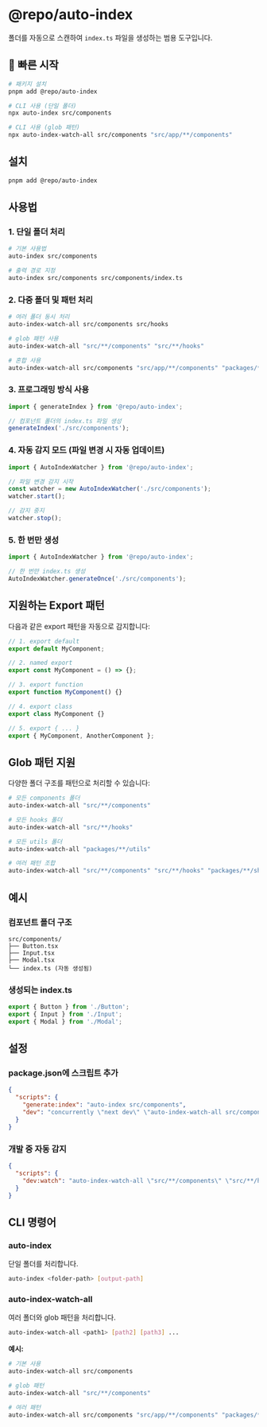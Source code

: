 # @repo/auto-index

폴더를 자동으로 스캔하여 `index.ts` 파일을 생성하는 범용 도구입니다.

## 🚀 빠른 시작

```bash
# 패키지 설치
pnpm add @repo/auto-index

# CLI 사용 (단일 폴더)
npx auto-index src/components

# CLI 사용 (glob 패턴)
npx auto-index-watch-all src/components "src/app/**/components"
```

## 설치

```bash
pnpm add @repo/auto-index
```

## 사용법

### 1. 단일 폴더 처리

```bash
# 기본 사용법
auto-index src/components

# 출력 경로 지정
auto-index src/components src/components/index.ts
```

### 2. 다중 폴더 및 패턴 처리

```bash
# 여러 폴더 동시 처리
auto-index-watch-all src/components src/hooks

# glob 패턴 사용
auto-index-watch-all "src/**/components" "src/**/hooks"

# 혼합 사용
auto-index-watch-all src/components "src/app/**/components" "packages/**/utils"
```

### 3. 프로그래밍 방식 사용

```typescript
import { generateIndex } from '@repo/auto-index';

// 컴포넌트 폴더의 index.ts 파일 생성
generateIndex('./src/components');
```

### 4. 자동 감지 모드 (파일 변경 시 자동 업데이트)

```typescript
import { AutoIndexWatcher } from '@repo/auto-index';

// 파일 변경 감지 시작
const watcher = new AutoIndexWatcher('./src/components');
watcher.start();

// 감지 중지
watcher.stop();
```

### 5. 한 번만 생성

```typescript
import { AutoIndexWatcher } from '@repo/auto-index';

// 한 번만 index.ts 생성
AutoIndexWatcher.generateOnce('./src/components');
```

## 지원하는 Export 패턴

다음과 같은 export 패턴을 자동으로 감지합니다:

```typescript
// 1. export default
export default MyComponent;

// 2. named export
export const MyComponent = () => {};

// 3. export function
export function MyComponent() {}

// 4. export class
export class MyComponent {}

// 5. export { ... }
export { MyComponent, AnotherComponent };
```

## Glob 패턴 지원

다양한 폴더 구조를 패턴으로 처리할 수 있습니다:

```bash
# 모든 components 폴더
auto-index-watch-all "src/**/components"

# 모든 hooks 폴더
auto-index-watch-all "src/**/hooks"

# 모든 utils 폴더
auto-index-watch-all "packages/**/utils"

# 여러 패턴 조합
auto-index-watch-all "src/**/components" "src/**/hooks" "packages/**/shared"
```

## 예시

### 컴포넌트 폴더 구조
```
src/components/
├── Button.tsx
├── Input.tsx
├── Modal.tsx
└── index.ts (자동 생성됨)
```

### 생성되는 index.ts
```typescript
export { Button } from './Button';
export { Input } from './Input';
export { Modal } from './Modal';
```

## 설정

### package.json에 스크립트 추가

```json
{
  "scripts": {
    "generate:index": "auto-index src/components",
    "dev": "concurrently \"next dev\" \"auto-index-watch-all src/components \"src/app/**/components\"\""
  }
}
```

### 개발 중 자동 감지

```json
{
  "scripts": {
    "dev:watch": "auto-index-watch-all \"src/**/components\" \"src/**/hooks\""
  }
}
```

## CLI 명령어

### auto-index
단일 폴더를 처리합니다.

```bash
auto-index <folder-path> [output-path]
```

### auto-index-watch-all
여러 폴더와 glob 패턴을 처리합니다.

```bash
auto-index-watch-all <path1> [path2] [path3] ...
```

**예시:**
```bash
# 기본 사용
auto-index-watch-all src/components

# glob 패턴
auto-index-watch-all "src/**/components"

# 여러 패턴
auto-index-watch-all src/components "src/app/**/components" "packages/**/utils"
```
